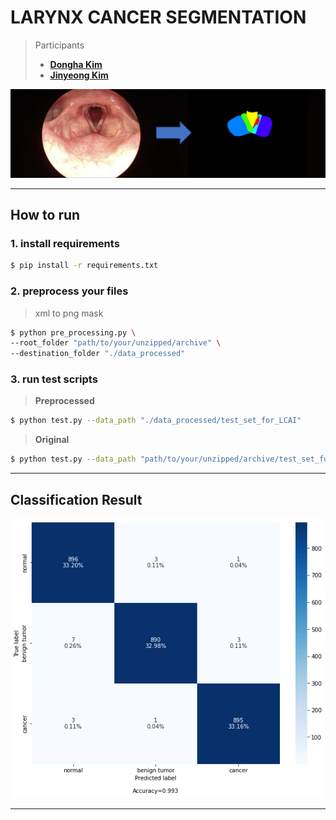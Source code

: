 # LARYNX CANCER SEGMENTATION

> Participants
> * **[Dongha Kim](https://github.com/kdha0727/)**
> * **[Jinyeong Kim](https://github.com/rubato-yeong/)**
> 

![image](./assets/Task.png)

---

## How to run

### 1. install requirements

```bash
$ pip install -r requirements.txt
```

### 2. preprocess your files

> xml to png mask

```bash
$ python pre_processing.py \                                 
--root_folder "path/to/your/unzipped/archive" \
--destination_folder "./data_processed"
```

### 3. run test scripts

> **Preprocessed**

```bash
$ python test.py --data_path "./data_processed/test_set_for_LCAI"
```

> **Original**

```bash
$ python test.py --data_path "path/to/your/unzipped/archive/test_set_for_LCAI"
```

---

## Classification Result

![confusion matrix](./assets/Confusion%20Matrix.png)

---
